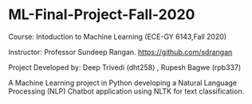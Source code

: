 # ML-Final-Project-Fall-2020
Course: Intoduction to Machine Learning (ECE-GY 6143,Fall 2020)

Instructor: Professor Sundeep Rangan. https://github.com/sdrangan

Project Developed by: Deep Trivedi (dht258) , Rupesh Bagwe (rpb337)

A Machine Learning project in Python developing a Natural Language Processing (NLP) Chatbot application using NLTK for text classification. 
